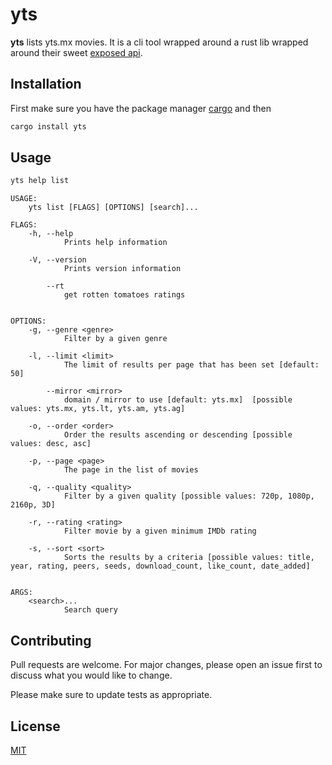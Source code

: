# yts

**yts** lists yts.mx movies. It is a cli tool wrapped around a rust lib wrapped around their sweet [exposed api](https://yts.mx/api).

## Installation

First make sure you have the package manager [cargo](https://doc.rust-lang.org/cargo/getting-started/installation.html) and then

```bash
cargo install yts
```

## Usage

```bash
yts help list
```

```
USAGE:
    yts list [FLAGS] [OPTIONS] [search]...

FLAGS:
    -h, --help
            Prints help information

    -V, --version
            Prints version information

        --rt
            get rotten tomatoes ratings


OPTIONS:
    -g, --genre <genre>
            Filter by a given genre

    -l, --limit <limit>
            The limit of results per page that has been set [default: 50]

        --mirror <mirror>
            domain / mirror to use [default: yts.mx]  [possible values: yts.mx, yts.lt, yts.am, yts.ag]

    -o, --order <order>
            Order the results ascending or descending [possible values: desc, asc]

    -p, --page <page>
            The page in the list of movies

    -q, --quality <quality>
            Filter by a given quality [possible values: 720p, 1080p, 2160p, 3D]

    -r, --rating <rating>
            Filter movie by a given minimum IMDb rating

    -s, --sort <sort>
            Sorts the results by a criteria [possible values: title, year, rating, peers, seeds, download_count, like_count, date_added]


ARGS:
    <search>...
            Search query
```

## Contributing
Pull requests are welcome. For major changes, please open an issue first to discuss what you would like to change.

Please make sure to update tests as appropriate.

## License
[MIT](https://choosealicense.com/licenses/mit/)